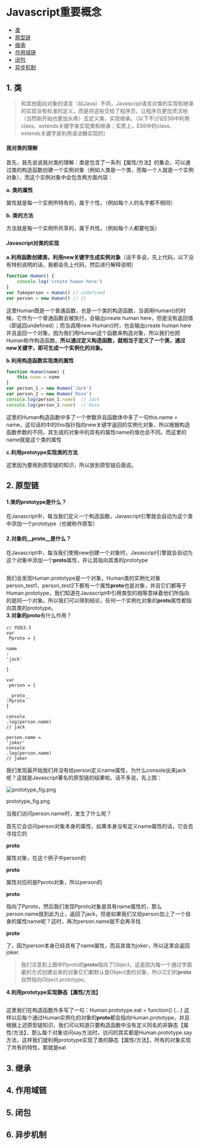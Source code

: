 # Javascript重要概念

* [类](#1-类)
* [原型链](#2-原型链)
* [继承](#3-继承)
* [作用域链](#4-作用域链)
* [闭包](#5-闭包)
* [异步机制](#6-异步机制)

## 1. 类

> 和其他面向对象的语言（如Java）不同，Javascript语言对类的实现和继承的实现没有标准的定义，而是将这些交给了程序员，让程序员更加灵活地（当然刚开始也更加头疼）去定义类，实现继承。（以下不讨论ES6中利用class、extends关键字来实现类和继承；实质上，ES6中的class、extends关键字是利用语法糖实现的）

#### 我对类的理解

首先，我先说说我对类的理解：类是包含了一系列【属性/方法】的集合，可以通过类的构造函数创建一个实例对象（例如人类是一个类，而每一个人就是一个实例对象），而这个实例对象中会包含两方面内容：

**a. 类的属性**

属性就是每一个实例所特有的，属于个性。（例如每个人的名字都不相同）

**b. 类的方法**

方法就是每一个实例所共享的，属于共性。（例如每个人都要吃饭）

#### Javascript对类的实现

**a.利用函数创建类，利用new关键字生成实例对象**（话不多说，先上代码，以下没有特别说明的话，我都会先上代码，然后进行解释说明）

```js
function Human() {
    console.log('create human here')
}
var fakeperson = Human() // undefined
var person = new Human() // {}
```

这里Human既是一个普通函数，也是一个类的构造函数，当调用Human\(\)的时候，它作为一个普通函数会被执行，会输出create human here，但是没有返回值（即返回undefined）；而当调用new Human\(\)时，也会输出create human here并且返回一个对象。因为我们用Human这个函数来构造对象，所以我们也把Human称作构造函数。**所以通过定义构造函数，就相当于定义了一个类，通过new关键字，即可生成一个实例化的对象。**

**b.利用构造函数实现类的属性**

```js
function Human(name) {
    this.name = name
}
var person_1 = new Human('Jack')
var person_2 = new Human('Rose')
console.log(person_1.name)  // Jack
console.log(person_2.name)  // Rose
```

这里的Human构造函数中多了一个参数并且函数体中多了一句this.name = name，这句话的中的this指针指向new关键字返回的实例化对象，所以根据构造函数参数的不同，其生成的对象中的具有的属性name的值也会不同。而这里的name就是这个类的属性

**c.利用prototype实现类的方法**

这里因为要用到原型链的知识，所以放到原型链后面说。

## 2. 原型链

#### 1.类的prototype是什么？

在Javascript中，每当我们定义一个构造函数，Javascript引擎就会自动为这个类中添加一个prototype（也被称作原型）  

#### 2.对象的\_\_proto\_\_是什么？  

在Javascript中，每当我们使用new创建一个对象时，Javascript引擎就会自动为这个对象中添加一个**proto**属性，并让其指向其类的prototype

```

```

我们会发现Human.prototype是一个对象，Human类的实例化对象person\_test1、person\_test2下都有一个属性**proto**也是对象，并且它们都等于Human.prototype，我们知道在Javascript中引用类型的相等意味着他们所指向的是同一个对象。所以我们可以得到结论，任何一个实例化对象的**proto**属性都指向其类的prototype。  
**3.对象的proto**有什么作用？

```
// 代码3.3
var
 Pproto = {
    
name
:
'jack'

}

var
 person = {
    
__proto__
:Pproto
}

console
.log(person.name) 
// jack

person.name = 
'joker'
console
.log(person.name) 
// joker
```

我们发现最开始我们并没有给person定义name属性，为什么console出来jack呢？这就是Javascript著名的原型链的结果啦。话不多说，先上图：  


![](https://upload-images.jianshu.io/upload_images/12275140-ef84166de7582907.png?imageMogr2/auto-orient/strip%7CimageView2/2/w/1240 "prototype\_fig.png")

  


prototype\_fig.png

  


当我们访问person.name时，发生了什么呢？

  


首先它会访问person对象本身的属性，如果本身没有定义name属性的话，它会去寻找它的

**proto**

属性对象，在这个例子中person的

**proto**

属性对应的是Pproto对象，所以person的

**proto**

指向了Pproto，然后我们发现Pproto对象是具有name属性的，那么person.name就到此为止，返回了jack，但是如果我们又给person加上了一个自身的属性name呢？这时，再次person.name就不会再寻找

**proto**

了，因为person本身已经具有了name属性，而且其值为joker，所以这里会返回joker.



> 我们注意到上图中Pproto的**proto**指向了Object，这是因为每一个通过字面量的方式创建出来的对象它们都默认是Object类的对象，所以它们的**proto**自然指向Object.prototype。

**4.利用prototype实现静态【属性/方法】**

```

```

这里我们在构造函数外多写了一句：Human.prototype.eat = function\(\) {...} 这样以后每个通过Human实例化的对象的**proto**都会指向Human.prototype，并且根据上述原型链知识，我们可以知道只要构造函数中没有定义同名的非静态【属性/方法】，那么每个对象访问say方法时，访问的其实都是Human.prototype.say方法，这样我们就利用prototype实现了类的静态【属性/方法】，所有的对象实现了共有的特性，那就是eat

## 3. 继承

## 4. 作用域链

## 5. 闭包

## 6. 异步机制



